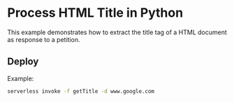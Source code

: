 <!--
title: 'Process HTML Title in Python'
description: 'This example demonstrates how to extract the title tag of a HTML document as response to a petition.'
layout: Doc
framework: v1
platform: AWS
language: Python
authorLink: 'https://github.com/mansuar15'
authorName: 'Manuel Suárez'
-->
# Process HTML Title in Python

This example demonstrates how to extract the title tag of a HTML document as response to a petition.

## Deploy

Example:

```bash
serverless invoke -f getTitle -d www.google.com
```